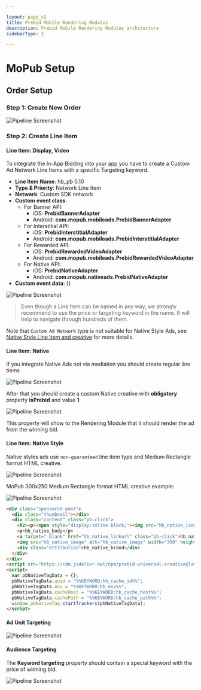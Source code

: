 ```yaml
---

layout: page_v2
title: Prebid Mobile Rendering Modules
description: Prebid Mobile Rendering Modules architecture
sidebarType: 2

---
```


# MoPub Setup
 
## Order Setup

### Step 1: Create New Order

 <img src="/assets/images/prebid-mobile/modules/rendering/order-mopub-create.png" alt="Pipeline Screenshot" align="center">
 
### Step 2: Create Line Item
 
#### Line Item: Display, Video

To integrate the In-App Bidding into your app you have to create a Custom Ad Network Line Items with a specific Targeting keyword. 

- **Line Item Name**: hb_pb 0.10
- **Type & Priority**: Network Line Item
- **Network**: Custom SDK network
- **Custom event class**: 
    - For Banner API:
        - iOS: **PrebidBannerAdapter**
        - Android: **com.mopub.mobileads.PrebidBannerAdapter**
    - For Interstitial API: 
        - iOS: **PrebidInterstitialAdapter**
        - Android: **com.mopub.mobileads.PrebidInterstitialAdapter**
    - For Rewarded API: 
        - iOS: **PrebidRewardedVideoAdapter**
        - Android: **com.mopub.mobileads.PrebidRewardedVideoAdapter**
    - For Native API: 
        - iOS: **PrebidNativeAdapter**
        - Android: **com.mopub.nativeads.PrebidNativeAdapter**
- **Custom event data**: {}

<img src="/assets/images/prebid-mobile/modules/rendering/order-mopub-li-type.png" alt="Pipeline Screenshot" align="center">

> Even though a Line Item can be named in any way, we strongly recommend to use the price or targeting keyword in the name. It will help to navigate through hundreds of them.

Note that `Custom Ad Network` type is not suitable for Native Style Ads, see [Native Style Line Item and creative](#line-item-native) for more details.

#### Line Item: Native

If you integrate Native Ads not via mediation you should create regular line tiems

<img src="/assets/images/prebid-mobile/modules/rendering/order-mopub-order-native.png" alt="Pipeline Screenshot" align="center">

After that you should create a custom Native creative with **obligatory** property **isPrebid** and value **1**.

<img src="/assets/images/prebid-mobile/modules/rendering/order-mopub-creative-native.png" alt="Pipeline Screenshot" align="center">

This property will show to the Rendering Module that it should render the ad from the winning bid.

#### Line Item: Native Style

Native styles ads use `non-guaranteed` line item type and Medium Rectangle format HTML creative.

<img src="/assets/images/prebid-mobile/modules/rendering/order-mopub-native-ad-li.png" alt="Pipeline Screenshot" align="center">

MoPub 300x250 Medium Rectangle format HTML creative example:

<img src="/assets/images/prebid-mobile/modules/rendering/order-mopub-native-ad-creative.png" alt="Pipeline Screenshot" align="center">

``` html
<div class="sponsored-post">
  <div class="thumbnail"></div>
  <div class="content" class="pb-click">
	<h2><p><span style="display:inline-block;"><img src="hb_native_icon" alt="hb_native_icon" width="40" height="40"></span> hb_native_title</p></h2>
	<p>hb_native_body</p>
	<a target="_blank" href="hb_native_linkurl" class="pb-click">hb_native_cta</a>
	<img src="hb_native_image" alt="hb_native_image" width="300" height="50">
	<div class="attribution">hb_native_brand</div>
  </div>
</div>
<script src="https://cdn.jsdelivr.net/npm/prebid-universal-creative@latest/dist/native-trk.js"></script>
<script>
  var pbNativeTagData = {};
  pbNativeTagData.uuid = "%%KEYWORD:hb_cache_id%%";
  pbNativeTagData.env = "%%KEYWORD:hb_env%%";
  pbNativeTagData.cacheHost = "%%KEYWORD:hb_cache_host%%";
  pbNativeTagData.cachePath = "%%KEYWORD:hb_cache_path%%";
  window.pbNativeTag.startTrackers(pbNativeTagData);
</script>
```
 
#### Ad Unit Targeting

<img src="/assets/images/prebid-mobile/modules/rendering/order-mopub-li-ad-unit.png" alt="Pipeline Screenshot" align="center">

#### Audience Targeting

The **Keyword targeting** property should contain a special keyword with the price of winning bid.

<img src="/assets/images/prebid-mobile/modules/rendering/order-mopub-li-audience.png" alt="Pipeline Screenshot" align="center">


